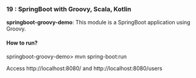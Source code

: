 ### 19 : SpringBoot with Groovy, Scala, Kotlin

**springboot-groovy-demo**: This module is a SpringBoot application using Groovy.

#### How to run?

springboot-groovy-demo> mvn spring-boot:run

Access http://localhost:8080/ and http://localhost:8080/users
